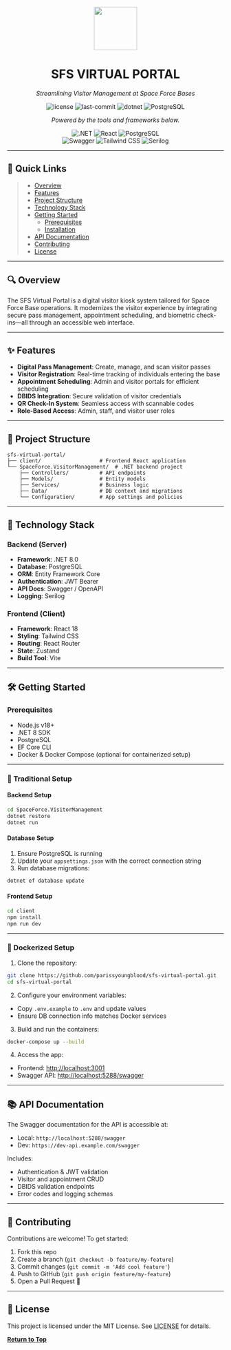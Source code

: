 <p align="center">
  <img src="https://cdn-icons-png.flaticon.com/512/8926/8926796.png" width="100" />
</p>
<p align="center">
    <h1 align="center">SFS VIRTUAL PORTAL</h1>
</p>
<p align="center">
    <em>Streamlining Visitor Management at Space Force Bases</em>
</p>
<p align="center">
	<img src="https://img.shields.io/badge/license-MIT-blue?style=flat&color=0080ff" alt="license">
	<img src="https://img.shields.io/github/last-commit/parissyoungblood/sfs-virtual-portal?style=flat&logo=git&logoColor=white&color=0080ff" alt="last-commit">
	<img src="https://img.shields.io/badge/.NET-8.0-blue?style=flat&color=0080ff" alt="dotnet">
	<img src="https://img.shields.io/badge/PostgreSQL-4169E1.svg?style=flat&logo=PostgreSQL&logoColor=white" alt="PostgreSQL">
<p>
<p align="center">
		<em>Powered by the tools and frameworks below.</em>
</p>
<p align="center">
	<img src="https://img.shields.io/badge/.NET-512BD4.svg?style=flat&logo=dotnet&logoColor=white" alt=".NET">
	<img src="https://img.shields.io/badge/React-61DAFB.svg?style=flat&logo=React&logoColor=black" alt="React">
	<img src="https://img.shields.io/badge/PostgreSQL-4169E1.svg?style=flat&logo=PostgreSQL&logoColor=white" alt="PostgreSQL">
    <br>
	<img src="https://img.shields.io/badge/Swagger-85EA2D.svg?style=flat&logo=Swagger&logoColor=black" alt="Swagger">
	<img src="https://img.shields.io/badge/Tailwind%20CSS-06B6D4.svg?style=flat&logo=Tailwind-CSS&logoColor=white" alt="Tailwind CSS">
	<img src="https://img.shields.io/badge/Serilog-9C27B0.svg?style=flat&logo=Serilog&logoColor=white" alt="Serilog">
</p>

---

## 🚀 Quick Links

> - [Overview](#-overview)
> - [Features](#-features)
> - [Project Structure](#-project-structure)
> - [Technology Stack](#-technology-stack)
> - [Getting Started](#-getting-started)
>   - [Prerequisites](#prerequisites)
>   - [Installation](#installation)
> - [API Documentation](#-api-documentation)
> - [Contributing](#-contributing)
> - [License](#-license)

---

## 🔍 Overview

The SFS Virtual Portal is a digital visitor kiosk system tailored for Space Force Base operations. It modernizes the visitor experience by integrating secure pass management, appointment scheduling, and biometric check-ins—all through an accessible web interface.

---

## ✨ Features

- **Digital Pass Management**: Create, manage, and scan visitor passes
- **Visitor Registration**: Real-time tracking of individuals entering the base
- **Appointment Scheduling**: Admin and visitor portals for efficient scheduling
- **DBIDS Integration**: Secure validation of visitor credentials
- **QR Check-In System**: Seamless access with scannable codes
- **Role-Based Access**: Admin, staff, and visitor user roles

---

## 📁 Project Structure

```
sfs-virtual-portal/
├── client/                   # Frontend React application
└── SpaceForce.VisitorManagement/  # .NET backend project
    ├── Controllers/          # API endpoints
    ├── Models/               # Entity models
    ├── Services/             # Business logic
    ├── Data/                 # DB context and migrations
    └── Configuration/        # App settings and policies
```

---

## 🔧 Technology Stack

### Backend (Server)

- **Framework**: .NET 8.0
- **Database**: PostgreSQL
- **ORM**: Entity Framework Core
- **Authentication**: JWT Bearer
- **API Docs**: Swagger / OpenAPI
- **Logging**: Serilog

### Frontend (Client)

- **Framework**: React 18
- **Styling**: Tailwind CSS
- **Routing**: React Router
- **State**: Zustand
- **Build Tool**: Vite

---

## 🛠 Getting Started

### Prerequisites

- Node.js v18+
- .NET 8 SDK
- PostgreSQL
- EF Core CLI
- Docker & Docker Compose (optional for containerized setup)

---

### 🔧 Traditional Setup

#### Backend Setup

```sh
cd SpaceForce.VisitorManagement
dotnet restore
dotnet run
```

#### Database Setup

1. Ensure PostgreSQL is running
2. Update your `appsettings.json` with the correct connection string
3. Run database migrations:

```sh
dotnet ef database update
```

#### Frontend Setup

```sh
cd client
npm install
npm run dev
```

---

### 🐳 Dockerized Setup

1. Clone the repository:

```sh
git clone https://github.com/parissyoungblood/sfs-virtual-portal.git
cd sfs-virtual-portal
```

2. Configure your environment variables:

- Copy `.env.example` to `.env` and update values
- Ensure DB connection info matches Docker services

3. Build and run the containers:

```sh
docker-compose up --build
```

4. Access the app:
- Frontend: [http://localhost:3001](http://localhost:3001)
- Swagger API: [http://localhost:5288/swagger](http://localhost:5288/swagger)

---

## 📚 API Documentation

The Swagger documentation for the API is accessible at:

- Local: `http://localhost:5288/swagger`
- Dev: `https://dev-api.example.com/swagger`

Includes:
- Authentication & JWT validation
- Visitor and appointment CRUD
- DBIDS validation endpoints
- Error codes and logging schemas

---

## 🤝 Contributing

Contributions are welcome! To get started:

1. Fork this repo
2. Create a branch (`git checkout -b feature/my-feature`)
3. Commit changes (`git commit -m 'Add cool feature'`)
4. Push to GitHub (`git push origin feature/my-feature`)
5. Open a Pull Request 🚀

---

## 📄 License

This project is licensed under the MIT License. See [LICENSE](LICENSE) for details.

[**Return to Top**](#-quick-links)
